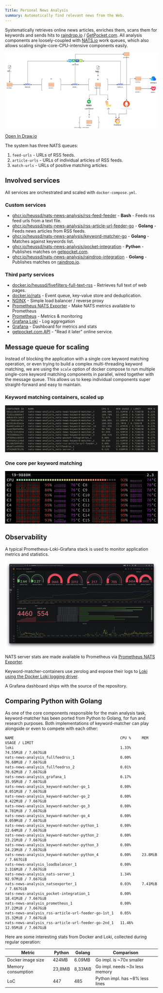 ```yaml
---
Title: Personal News Analysis
summary: Automatically find relevant news from the Web.
---
```


Systematically retrieves online news articles, enriches them, scans them for keywords and sends hits to [raindrop.io](https://raindrop.io/) / [GetPocket.com](https://getpocket.com/). All analysis components are loosely-coupled with [NATS.io](https://nats.io/) work queues, which also allows scaling single-core-CPU-intensive components easily.

![](architecture.drawio.svg)

[Open In Draw.io](https://app.diagrams.net/?url=https://raw.githubusercontent.com/heussd/nats-news-analysis/main/architecture.drawio)

The system has three NATS queues:

1. `feed-urls` - URLs of RSS feeds.
2. `article-urls` - URLs of individual articles of RSS feeds.
3. `match-urls` - URLs of positive matching articles.

## Involved services

All services are orchestrated and scaled with `docker-compose.yml`.

### Custom services

- [ghcr.io/heussd/nats-news-analysis/rss-feed-feeder](https://ghcr.io/heussd/nats-news-analysis/rss-feed-feeder) - **Bash** - Feeds rss feed urls from a text file.
- [ghcr.io/heussd/nats-news-analysis/rss-article-url-feeder-go](https://ghcr.io/heussd/nats-news-analysis/rss-article-url-feeder-go) - **Golang** - Feeds news articles from RSS feeds.
- [ghcr.io/heussd/nats-news-analysis/keyword-matcher-go](https://ghcr.io/heussd/nats-news-analysis/keyword-matcher-go) - **Golang** - Matches against keywords list.
- [ghcr.io/heussd/nats-news-analysis/pocket-integration](https://ghcr.io/heussd/nats-news-analysis/pocket-integration) - **Python** - Publishes matches on [getpocket.com](https://getpocket.com/).
- [ghcr.io/heussd/nats-news-analysis/raindrop-integration](https://ghcr.io/heussd/nats-news-analysis/raindrop-integration) - **Golang** - Publishes matches on [raindrop.io](https://raindrop.io/).

### Third party services

- [docker.io/heussd/fivefilters-full-text-rss](https://hub.docker.com/r/heussd/fivefilters-full-text-rss) - Retrieves full text of web pages.
- [docker.io/nats](https://hub.docker.com/_/nats) - Event queue, key-value store and deduplication.
- [NGINX](https://www.nginx.com/) - Simple load balancer / reverse proxy
- [Prometheus NATS Exporter](https://github.com/nats-io/prometheus-nats-exporter) - Make NATS metrics available to Prometheus
- [Prometheus](https://prometheus.io/) - Metrics & monitoring
- [Grafana Loki](https://grafana.com/oss/loki/) - Log aggregation
- [Grafana](https://grafana.com/grafana/) - Dashboard for metrics and stats
- [getpocket.com API](https://getpocket.com/developer/) - "Read it later" online service.

## Message queue for scaling

Instead of blocking the application with a single core keyword matching operation, or even trying to build a complex multi-threading keyword matching, we are using the `scale` option of docker compose to run multiple single-core keyword matching components in parallel, wired together with the message queue. This allows us to keep individual components super straight-forward and easy to maintain.

### Keyword matching containers, scaled up

![](containers.png)

### One core per keyword matching

![](cpu-cores.png)

## Observability

A typical Prometheus-Loki-Grafana stack is used to monitor application metrics and statistics.

![](dashboard.png)

NATS server stats are made available to Prometheus via [Prometheus NATS Exporter](https://github.com/nats-io/prometheus-nats-exporter).

Keyword-matcher-containers use zerolog and expose their logs to [Loki using the Docker Loki logging driver](https://yuriktech.com/2020/03/21/Collecting-Docker-Logs-With-Loki/).

A Grafana dashboard ships with the source of the repository.

## Comparing Python with Golang

As one of the core components responsible for the main analysis task, keyword-matcher has been ported from Python to Golang, for fun and research purposes. Both implementations of keyword-matcher can play alongside or even to compete with each other:

    NAME                                                 CPU %     MEM USAGE / LIMIT
    loki                                                 1.33%     74.55MiB / 7.667GiB
    nats-news-analysis_fullfeedrss_1                     0.00%     76.68MiB / 7.667GiB
    nats-news-analysis_fullfeedrss_2                     0.01%     70.62MiB / 7.667GiB
    nats-news-analysis_grafana_1                         0.17%     35.95MiB / 7.667GiB
    nats-news-analysis_keyword-matcher-go_1              0.00%     8.051MiB / 7.667GiB
    nats-news-analysis_keyword-matcher-go_2              0.00%     8.422MiB / 7.667GiB
    nats-news-analysis_keyword-matcher-go_3              0.00%     8.781MiB / 7.667GiB
    nats-news-analysis_keyword-matcher-go_4              0.00%     8.059MiB / 7.667GiB
    nats-news-analysis_keyword-matcher-python_1          0.00%     22.64MiB / 7.667GiB
    nats-news-analysis_keyword-matcher-python_2          0.00%     23.21MiB / 7.667GiB
    nats-news-analysis_keyword-matcher-python_3          0.00%     24.23MiB / 7.667GiB
    nats-news-analysis_keyword-matcher-python_4          0.00%     23.8MiB / 7.667GiB
    nats-news-analysis_loadbalancer_1                    0.00%     2.316MiB / 7.667GiB
    nats-news-analysis_nats-server_1                     1.34%     92.97MiB / 7.667GiB
    nats-news-analysis_natsexporter_1                    0.03%     7.41MiB / 7.667GiB
    nats-news-analysis_pocket-integration_1              0.00%     18.41MiB / 7.667GiB
    nats-news-analysis_prometheus_1                      0.00%     37.22MiB / 7.667GiB
    nats-news-analysis_rss-article-url-feeder-go-1st_1   0.05%     15.32MiB / 7.667GiB
    nats-news-analysis_rss-article-url-feeder-go-2nd_1   11.46%    12.95MiB / 7.667GiB

Here are some interesting stats from Docker and Loki, collected during regular operation:

| Metric             | Python  | Golang  | Comparison                      |
| ------------------ | ------- | ------- | ------------------------------- |
| Docker image size  | 424MB   | 6.09MB  | Go impl. is ~70x smaller        |
| Memory consumption | 23,8MiB | 8,33MiB | Go impl. needs ~3x less memory  |
| LoC                | 447     | 485     | Python impl. has ~8% less lines |

